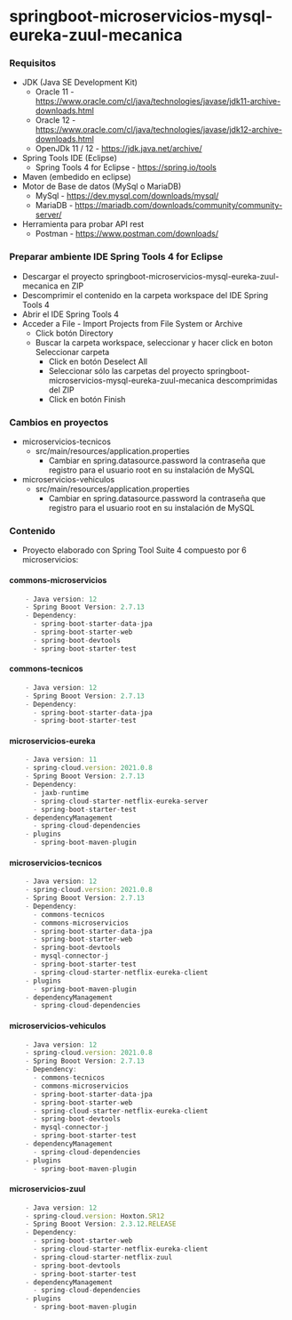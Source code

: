 # springboot-microservicios-mysql-eureka-zuul-mecanica

### Requisitos
- JDK (Java SE Development Kit)
  - Oracle 11 - <https://www.oracle.com/cl/java/technologies/javase/jdk11-archive-downloads.html>
  - Oracle 12 - <https://www.oracle.com/cl/java/technologies/javase/jdk12-archive-downloads.html>
  - OpenJDk 11 / 12 - <https://jdk.java.net/archive/>
- Spring Tools IDE (Eclipse)
  - Spring Tools 4 for Eclipse - <https://spring.io/tools>
- Maven (embedido en eclipse)
- Motor de Base de datos (MySql o MariaDB)
  - MySql - <https://dev.mysql.com/downloads/mysql/>
  - MariaDB - <https://mariadb.com/downloads/community/community-server/>
- Herramienta para probar API rest
  - Postman - <https://www.postman.com/downloads/>
### Preparar ambiente IDE Spring Tools 4 for Eclipse
- Descargar el proyecto springboot-microservicios-mysql-eureka-zuul-mecanica en ZIP
- Descomprimir el contenido en la carpeta workspace del IDE Spring Tools 4
- Abrir el IDE Spring Tools 4
- Acceder a File - Import Projects from File System or Archive
  - Click botón Directory
  - Buscar la carpeta workspace, seleccionar y hacer click en boton Seleccionar carpeta
    - Click en botón Deselect All
    - Seleccionar sólo las carpetas del proyecto springboot-microservicios-mysql-eureka-zuul-mecanica descomprimidas del ZIP
    - Click en botón Finish
### Cambios en proyectos
- microservicios-tecnicos
  - src/main/resources/application.properties
    - Cambiar en spring.datasource.password la contraseña que registro para el usuario root en su instalación de MySQL 
- microservicios-vehiculos
  - src/main/resources/application.properties
    - Cambiar en spring.datasource.password la contraseña que registro para el usuario root en su instalación de MySQL 
### Contenido
- Proyecto elaborado con Spring Tool Suite 4 compuesto por 6 microservicios:
#### commons-microservicios
```javascript
    - Java version: 12
    - Spring Booot Version: 2.7.13
    - Dependency:
      - spring-boot-starter-data-jpa
      - spring-boot-starter-web
      - spring-boot-devtools
      - spring-boot-starter-test
```
#### commons-tecnicos
```javascript
    - Java version: 12
    - Spring Booot Version: 2.7.13
    - Dependency:
      - spring-boot-starter-data-jpa
      - spring-boot-starter-test
```
#### microservicios-eureka
```javascript
    - Java version: 11
    - spring-cloud.version: 2021.0.8
    - Spring Booot Version: 2.7.13
    - Dependency:
      - jaxb-runtime
      - spring-cloud-starter-netflix-eureka-server
      - spring-boot-starter-test
    - dependencyManagement
      - spring-cloud-dependencies
    - plugins
      - spring-boot-maven-plugin
```
#### microservicios-tecnicos
```javascript
    - Java version: 12
    - spring-cloud.version: 2021.0.8
    - Spring Booot Version: 2.7.13
    - Dependency:
      - commons-tecnicos
      - commons-microservicios
      - spring-boot-starter-data-jpa
      - spring-boot-starter-web
      - spring-boot-devtools
      - mysql-connector-j
      - spring-boot-starter-test
      - spring-cloud-starter-netflix-eureka-client
    - plugins
      - spring-boot-maven-plugin
    - dependencyManagement
      - spring-cloud-dependencies
```
#### microservicios-vehiculos
```javascript
    - Java version: 12
    - spring-cloud.version: 2021.0.8
    - Spring Booot Version: 2.7.13
    - Dependency:
      - commons-tecnicos
      - commons-microservicios
      - spring-boot-starter-data-jpa
      - spring-boot-starter-web
      - spring-cloud-starter-netflix-eureka-client
      - spring-boot-devtools
      - mysql-connector-j
      - spring-boot-starter-test
    - dependencyManagement
      - spring-cloud-dependencies
    - plugins
      - spring-boot-maven-plugin
```
#### microservicios-zuul
```javascript
    - Java version: 12
    - spring-cloud.version: Hoxton.SR12
    - Spring Booot Version: 2.3.12.RELEASE
    - Dependency:
      - spring-boot-starter-web
      - spring-cloud-starter-netflix-eureka-client
      - spring-cloud-starter-netflix-zuul
      - spring-boot-devtools
      - spring-boot-starter-test
    - dependencyManagement
      - spring-cloud-dependencies
    - plugins
      - spring-boot-maven-plugin
```




 
